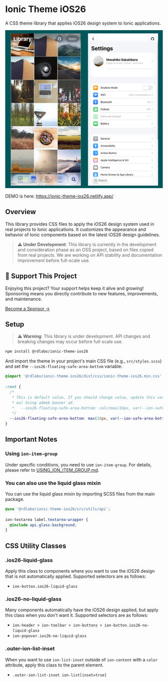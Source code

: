 # Ionic Theme iOS26

A CSS theme library that applies iOS26 design system to Ionic applications.

![](screenshots/ios26.png)

DEMO is here: https://ionic-theme-ios26.netlify.app/

## Overview

This library provides CSS files to apply the iOS26 design system used in real projects to Ionic applications. It customizes the appearance and behavior of Ionic components based on the latest iOS26 design guidelines.

> **⚠️ Under Development**: This library is currently in the development and consideration phase as an OSS project, based on files copied from real projects. We are working on API stability and documentation improvement before full-scale use.

## 💖 Support This Project

Enjoying this project? Your support helps keep it alive and growing!  
Sponsoring means you directly contribute to new features, improvements, and maintenance.

[Become a Sponsor →](https://github.com/sponsors/rdlabo)

## Setup

> **⚠️ Warning**: This library is under development. API changes and breaking changes may occur before full-scale use.

```bash
npm install @rdlabo/ionic-theme-ios26
```

And import the theme in your project's main CSS file (e.g., `src/styles.scss`) and set the `--ios26-floating-safe-area-bottom` variable:

```scss
@import '@rdlabo/ionic-theme-ios26/dist/css/ionic-theme-ios26.min.css';

:root {
  /*
   * This is default value. If you should change value, update this variable.
   * ex) Using admob banner ad.
   *   --ios26-floating-safe-area-bottom: calc(max(10px, var(--ion-safe-area-bottom, 0px)) + var(--admob-safe-area, 0px));
   */
  --ios26-floating-safe-area-bottom: max(10px, var(--ion-safe-area-bottom, 0px));
}
```

## Important Notes

### Using `ion-item-group`

Under specific conditions, you need to use `ion-item-group`. For details, please refer to [USING_ION_ITEM_GROUP.md](./USING_ION_ITEM_GROUP.md).

### You can also use the liquid glass mixin

You can use the liquid glass mixin by importing SCSS files from the main package.

```scss
@use '@rdlabo/ionic-theme-ios26/src/utils/api';

ion-textarea label.textarea-wrapper {
  @include api.glass-background;
}
```

## CSS Utility Classes

### .ios26-liquid-glass

Apply this class to components where you want to use the iOS26 design that is not automatically applied. Supported selectors are as follows:

- `ion-button.ios26-liquid-glass`

### .ios26-no-liquid-glass

Many components automatically have the iOS26 design applied, but apply this class when you don't want it. Supported selectors are as follows:

- `ion-header > ion-toolbar > ion-buttons > ion-button.ios26-no-liquid-glass`
- `ion-popover.ios26-no-liquid-glass`

### .outer-ion-list-inset

When you want to use `ion-list-inset` outside of `ion-content` with a `color` attribute, apply this class to the parent element.

- `.outer-ion-list-inset ion-list[inset=true]`

